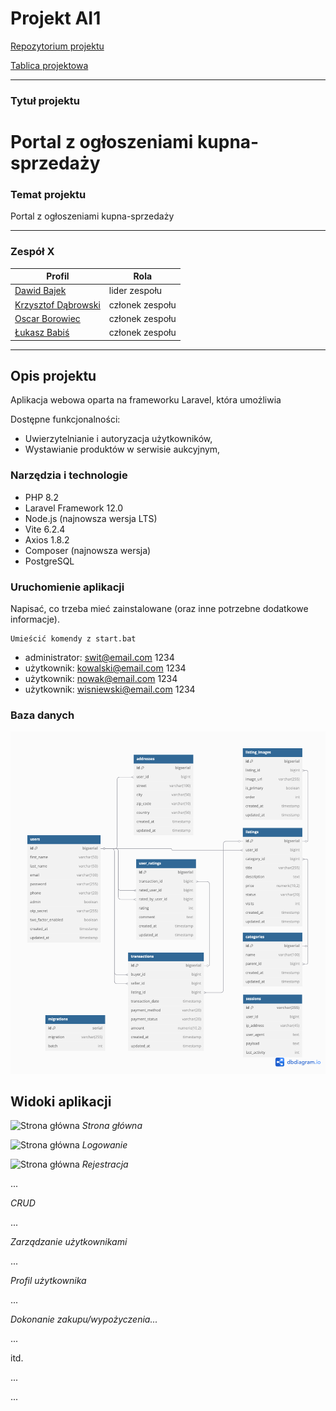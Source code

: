 # Projekt AI1

[Repozytorium projektu](https://github.com/lab2-team1/ai1)

[Tablica projektowa](https://github.com/orgs/lab2-team1/projects/1)

---



### Tytuł projektu

Portal z ogłoszeniami kupna-sprzedaży
=======
### Temat projektu

Portal z ogłoszeniami kupna-sprzedaży 


---

### Zespół X

| Profil | Rola |
| ------ | ------ |
| [Dawid Bajek](https://github.com/Baju16) | lider zespołu |
| [Krzysztof Dąbrowski](https://github.com/SooNlK) | członek zespołu |
| [Oscar Borowiec](https://github.com/oscarek03) | członek zespołu |
| [Łukasz Babiś](https://github.com/Chirockat) | członek zespołu |


---


## Opis projektu


Aplikacja webowa oparta na frameworku Laravel, która umożliwia


Dostępne funkcjonalności:
* Uwierzytelnianie i autoryzacja użytkowników,
* Wystawianie produktów w serwisie aukcyjnym,

### Narzędzia i technologie
* PHP 8.2
* Laravel Framework 12.0
* Node.js (najnowsza wersja LTS)
* Vite 6.2.4
* Axios 1.8.2
* Composer (najnowsza wersja)
* PostgreSQL


### Uruchomienie aplikacji

Napisać, co trzeba mieć zainstalowane (oraz inne potrzebne dodatkowe informacje).

```
Umieścić komendy z start.bat

```



* administrator: swit@email.com 1234
* użytkownik: kowalski@email.com 1234
* użytkownik: nowak@email.com 1234
* użytkownik: wisniewski@email.com 1234


### Baza danych

![Diagram ERD](./docs-img/erd.png)

## Widoki aplikacji 

![Strona główna](./docs-img/screen.png)
*Strona główna*

![Strona główna](./docs-img/screen.png)
*Logowanie*

![Strona główna](./docs-img/screen.png)
*Rejestracja*

...

*CRUD*

...

*Zarządzanie użytkownikami*

...

*Profil użytkownika*

...

*Dokonanie zakupu/wypożyczenia...*

...

itd.

...


...
